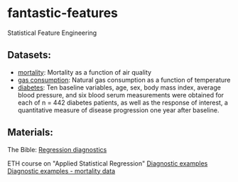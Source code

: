 # fantastic-features
Statistical Feature Engineering

## Datasets:

* [mortality](data/mortality.csv):
Mortality as a function of air quality
* [gas consumption](https://people.duke.edu/~rnau/NC_natural_gas_consumption_analysis.xlsx):
Natural gas consumption as a function of temperature
* [diabetes](https://scikit-learn.org/stable/modules/generated/sklearn.datasets.load_diabetes.html#sklearn.datasets.load_diabetes):
Ten baseline variables, age, sex, body mass index, average blood pressure, and six blood serum measurements were obtained for each of n = 442 diabetes patients, as well as the response of interest, a quantitative measure of disease progression one year after baseline.

## Materials:

The Bible:
[Regression diagnostics](https://people.duke.edu/~rnau/testing.htm)

ETH course on "Applied Statistical Regression"
[Diagnostic examples](https://polybox.ethz.ch/index.php/s/eFKWZxXIsJ4uA7O)
[Diagnostic examples - mortality data](https://polybox.ethz.ch/index.php/s/Ti5XUvKdjc3Zr6j)
